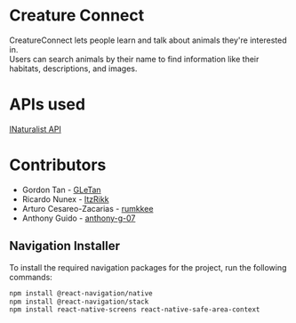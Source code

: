 # Creature Connect

CreatureConnect lets people learn and talk about animals they're interested in.  
Users can search animals by their name to find information like their habitats, descriptions, and images.



# APIs used

[INaturalist API](https://api.inaturalist.org/v1/docs/)

# Contributors
* Gordon Tan - [GLeTan](https://github.com/GLeTan)
* Ricardo Nunex - [ItzRikk](https://github.com/ItzRikk)
* Arturo Cesareo-Zacarias - [rumkkee](https://github.com/rumkkee)
* Anthony Guido - [anthony-g-07](https://github.com/anthony-g-07)


## Navigation Installer

To install the required navigation packages for the project, run the following commands:

```bash
npm install @react-navigation/native
npm install @react-navigation/stack
npm install react-native-screens react-native-safe-area-context

